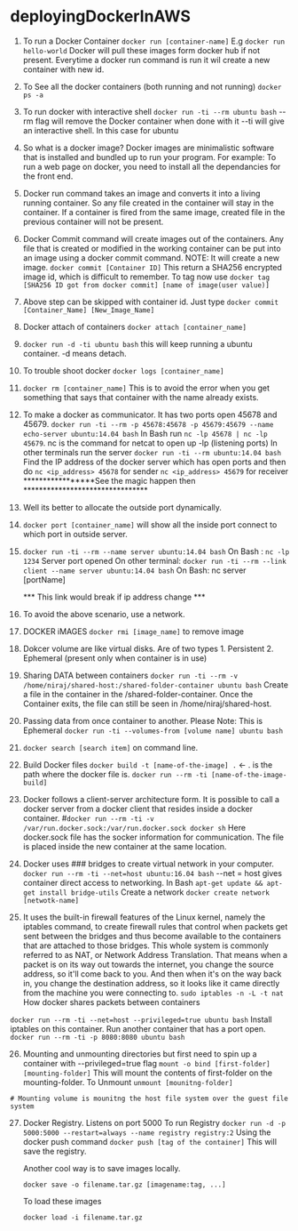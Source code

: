 # deployingDockerInAWS


1. To run a Docker Container 
  `docker run [container-name]` E.g `docker run hello-world`
  Docker will pull these images form docker hub if not present. Everytime a docker run command is run it wil create a new container with new id.
  
2. To See all the docker containers (both running and not running)
  `docker ps -a`

3. To run docker with interactive shell `docker run -ti --rm ubuntu bash`
    --rm flag will remove the Docker container when done with it
    --ti will give an interactive shell. In this case for ubuntu

4. So what is a docker image? 
    Docker images are minimalistic software that is installed and bundled up to run your program. For example: To run a web page on       docker, you need to install all the dependancies for the front end. 
    
5. Docker run command takes an image and converts it into a living running container. So any file created in the container will stay in the container. If a container is fired from the same image, created file in the previous container will not be present. 

6. Docker Commit command will create images out of the containers. Any file that is created or modified in the working container can be put into an image using a docker commit command. NOTE: It will create a new image.
  `docker commit [Container ID]` 
  This return a SHA256 encrypted image id, which is difficult to remember. To tag now use 
  `docker tag [SHA256 ID got from docker commit] [name of image(user value)]`

7. Above step can be skipped with container id. Just type `docker commit [Container_Name] [New_Image_Name]`

8. Docker attach of containers `docker attach [container_name]`
9. `docker run -d -ti ubuntu bash` this will keep running a ubuntu container. -d means detach.
10. To trouble shoot docker `docker logs [container_name]`

11. `docker rm [container_name]` This is to avoid the error when you get something that says that container with the name already exists.

12. To make a docker as communicator. It has two ports open 45678 and 45679.
  `docker run -ti --rm -p 45678:45678 -p 45679:45679 --name echo-server ubuntu:14.04 bash`
  In Bash run `nc -lp 45678 | nc -lp 45679`. nc is the command for netcat to open up -lp (listening ports)
  In other terminals run the server `docker run -ti --rm ubuntu:14.04 bash`
  Find the IP address of the docker server which has open ports and then do 
  `nc <ip_address> 45678` for sender
  `nc <ip_address> 45679` for receiver
  *****************See the magic happen then ********************************
  
13. Well its better to allocate the outside port dynamically. 
14. `docker port [container_name]` will show all the inside port connect to which port in outside server.
15. `docker run -ti --rm --name server ubuntu:14.04 bash`
    On Bash : `nc -lp 1234` Server port opened
    On other terminal: `docker run -ti --rm --link client --name server ubuntu:14.04 bash`
    On Bash: nc server [portName]
    
    *** This link would break if ip address change ***
 
 16. To avoid the above scenario, use a network. 
 
 17. DOCKER iMAGES `docker rmi [image_name]` to remove image
 
 18. Dokcer volume are like virtual disks. Are of two types 1. Persistent 2. Ephemeral (present only when container is in use)
 19.  Sharing DATA between containers
      `docker run -ti --rm -v /home/niraj/shared-host:/shared-folder-container ubuntu bash`
      Create a file in the container in the /shared-folder-container.
      Once the Container exits, the file can still be seen in /home/niraj/shared-host. 
      
  20. Passing data from once container to another. Please Note: This is Ephemeral
      `docker run -ti --volumes-from [volume name] ubuntu bash`
  
  21. `docker search [search item]` on command line. 
  
  22. Build Docker files `docker build -t [name-of-the-image] .` <- . is the path where the docker file is.
      `docker run --rm -ti [name-of-the-image-build]`
      
  23. Docker follows a client-server architecture form. It is possible to call a docker server from a docker client that 
  resides inside a docker container. 
  #`docker run --rm -ti -v /var/run.docker.sock:/var/run.docker.sock docker sh`
  Here docker.sock file has the socker information for communication. The file is placed inside the new container at the same location.
  
  24. Docker uses ### bridges to create virtual network in your computer. 
      `docker run --rm -ti --net=host ubuntu:16.04 bash` --net = host gives container direct access to networking.
     In Bash `apt-get update && apt-get install bridge-utils`
     Create a network `docker create network [netwotk-name]`
  
  25. It uses the built-in firewall features of the Linux kernel, namely the iptables command, to create firewall rules that control when packets get sent between the bridges and thus become available to the containers that are attached to those bridges. This whole system is commonly referred to as NAT, or Network Address Translation. That means when a packet is on its way out towards the internet, you change the source address, so it'll come back to you. And then when it's on the way back in, you change the destination address, so it looks like it came directly from the machine you were connecting to.
  `sudo iptables -n -L -t nat`
  How docker shares packets between containers 
  
  `docker run --rm -ti --net=host --privileged=true ubuntu bash`
  Install iptables on this container. Run another container that has a port open. `docker run --rm -ti -p 8080:8080 ubuntu bash` 
  
  26. Mounting and unmounting directories but first need to spin up a container with --privileged=true flag
    `mount -o bind [first-folder] [mounting-folder]`
    This will mount the contents of first-folder on the mounting-folder. 
    To Unmount `unmount [mounitng-folder]`
    
    # Mounting volume is mounitng the host file system over the guest file system
    
  27. Docker Registry. Listens on port 5000
      To run Registry `docker run -d -p 5000:5000 --restart=always --name registry registry:2`
      Using the docker push command `docker push [tag of the container]`
      This will save the registry.
      
      Another cool way is to save images locally. 
      
      `docker save -o filename.tar.gz [imagename:tag, ...]`
       
       To load these images 
       
       `docker load -i filename.tar.gz`
